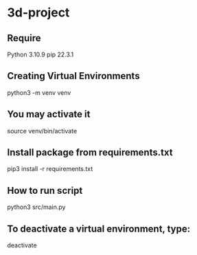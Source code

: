 # 3d-project

## Require
Python 3.10.9
pip 22.3.1

## Creating Virtual Environments
python3 -m venv venv

## You may activate it
source venv/bin/activate

## Install package from requirements.txt
pip3 install -r requirements.txt

## How to run script
python3 src/main.py

## To deactivate a virtual environment, type:
deactivate
